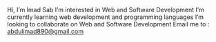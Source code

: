  Hi, I’m Imad Sab
 I’m interested in Web and Software Development
I’m currently learning web development and programming languages
 I’m looking to collaborate on Web and Software Development
Email me to : abdulimad890@gmail.com 

<!---
imads33/imads33 is a ✨ special ✨ repository because its `README.md` (this file) appears on your GitHub profile.
You can click the Preview link to take a look at your changes.
--->
